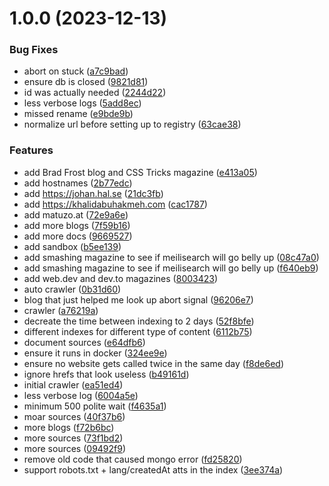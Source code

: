 # 1.0.0 (2023-12-13)


### Bug Fixes

* abort on stuck ([a7c9bad](https://github.com/Kukei-eu/spider/commit/a7c9bad80c6fcaef14dfe4456890dc2b1f063e64))
* ensure db is closed ([9821d81](https://github.com/Kukei-eu/spider/commit/9821d81f9ac4004fd03d5c59ab22d41d461874e1))
* id was actually needed ([2244d22](https://github.com/Kukei-eu/spider/commit/2244d22dc0250977bac034a07cd545eb917fd2ec))
* less verbose logs ([5add8ec](https://github.com/Kukei-eu/spider/commit/5add8ec73359a2a8cb52c97829d08306728af670))
* missed rename ([e9bde9b](https://github.com/Kukei-eu/spider/commit/e9bde9b122a39b0fcb9a66569808fc136c79231f))
* normalize url before setting up to registry ([63cae38](https://github.com/Kukei-eu/spider/commit/63cae38d11f263e300f7629c0dc48ed98ecbb40e))


### Features

* add Brad Frost blog and CSS Tricks magazine ([e413a05](https://github.com/Kukei-eu/spider/commit/e413a051ff850063291879ed2f997ab9b3622616))
* add hostnames ([2b77edc](https://github.com/Kukei-eu/spider/commit/2b77edcd183dc23462f00923233f20926e16f777))
* add https://johan.hal.se ([21dc3fb](https://github.com/Kukei-eu/spider/commit/21dc3fb0618868ead740ca3c09f4d9585e87893f))
* add https://khalidabuhakmeh.com ([cac1787](https://github.com/Kukei-eu/spider/commit/cac1787ff30a999169919d8a7fd799d6c990a374))
* add matuzo.at ([72e9a6e](https://github.com/Kukei-eu/spider/commit/72e9a6e66728bddae0fafd0466779006e6bd565f))
* add more blogs ([7f59b16](https://github.com/Kukei-eu/spider/commit/7f59b166c0aa37984464057d351d26face140b2d))
* add more docs ([9669527](https://github.com/Kukei-eu/spider/commit/9669527b6551791c7ed17912d24c7264c0c05b2a))
* add sandbox ([b5ee139](https://github.com/Kukei-eu/spider/commit/b5ee139a5dcf3acbce42ab57516b9492c56fd96b))
* add smashing magazine to see if meilisearch will go belly up ([08c47a0](https://github.com/Kukei-eu/spider/commit/08c47a06cf47a71043fa9cc01dee1990a7f5a38b))
* add smashing magazine to see if meilisearch will go belly up ([f640eb9](https://github.com/Kukei-eu/spider/commit/f640eb937d877f941bcc3298d46ce57a727c580d))
* add web.dev and dev.to magazines ([8003423](https://github.com/Kukei-eu/spider/commit/8003423759a53cdd5a85cc9685f83e3d77509ddc))
* auto crawler ([0b31d60](https://github.com/Kukei-eu/spider/commit/0b31d601fdede37aeb45ea357f1d8c0f929593a0))
* blog that just helped me look up abort signal ([96206e7](https://github.com/Kukei-eu/spider/commit/96206e74bc0aec71c23bc771b4db4dfee6203b8e))
* crawler ([a76219a](https://github.com/Kukei-eu/spider/commit/a76219a98220e983d3c071d210c3551c95230a9a))
* decreate the time between indexing to 2 days ([52f8bfe](https://github.com/Kukei-eu/spider/commit/52f8bfe4f337ead2914420e9423c3fc7eaa6e7d9))
* different indexes for different type of content ([6112b75](https://github.com/Kukei-eu/spider/commit/6112b751e294d349c2942aaafa6be222abc57568))
* document sources ([e64dfb6](https://github.com/Kukei-eu/spider/commit/e64dfb62c621513953b66c24ee438498df705768))
* ensure it runs in docker ([324ee9e](https://github.com/Kukei-eu/spider/commit/324ee9ec56c31a1245f6334364c2968733da9ca4))
* ensure no website gets called twice in the same day ([f8de6ed](https://github.com/Kukei-eu/spider/commit/f8de6ed299f57ac9e7b252d59eca2e84dcf102d7))
* ignore hrefs that look useless ([b49161d](https://github.com/Kukei-eu/spider/commit/b49161deb642129ba021959e60fcf5b81c8e7b5a))
* initial crawler ([ea51ed4](https://github.com/Kukei-eu/spider/commit/ea51ed4245e587607a5df7aaf46109fee281c6c3))
* less verbose log ([6004a5e](https://github.com/Kukei-eu/spider/commit/6004a5e193f3a38f64d150cb006894ca55ba5eb7))
* minimum 500 polite wait ([f4635a1](https://github.com/Kukei-eu/spider/commit/f4635a19a6ec12acbe35ffcd50d308f3ab4ff5cd))
* moar sources ([40f37b6](https://github.com/Kukei-eu/spider/commit/40f37b6ab1154c639b88f126ff4edf4268abbd4a))
* more blogs ([f72b6bc](https://github.com/Kukei-eu/spider/commit/f72b6bc2f3ba475685b72c33cf06b45b167436ef))
* more sources ([73f1bd2](https://github.com/Kukei-eu/spider/commit/73f1bd2228b83fd8d40ee16d75b4126bcd440bed))
* more sources ([09492f9](https://github.com/Kukei-eu/spider/commit/09492f966c935179f4b0be0eb21855b757315691))
* remove old code that caused mongo error ([fd25820](https://github.com/Kukei-eu/spider/commit/fd25820180753feee3d7804bf9fd428bdfe59260))
* support robots.txt + lang/createdAt atts in the index ([3ee374a](https://github.com/Kukei-eu/spider/commit/3ee374abb41a52e09c6aa7f7495582b9c4cf6945))
